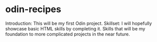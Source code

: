 # odin-recipes

Introduction:
    This will be my first Odin project.
Skillset:
    I will hopefully showcase basic HTML skills by completing it.
    Skills that will be my foundation to more complicated projects in the near future.
